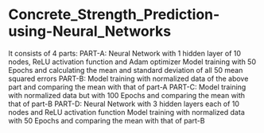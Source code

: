# Concrete_Strength_Prediction-using-Neural_Networks
It consists of 4 parts:
PART-A: Neural Network with 1 hidden layer of 10 nodes, ReLU activation function and Adam optimizer
        Model training with 50 Epochs and calculating the mean and standard deviation of all 50 mean squared errors
PART-B: Model training with normalized data of the above part and comparing the mean with that of part-A
PART-C: Model training with normalized data but with 100 Epochs and comparing the mean with that of part-B
PART-D: Neural Network with 3 hidden layers each of 10 nodes and ReLU activation function
        Model training with normalized data with 50 Epochs and comparing the mean with that of part-B
